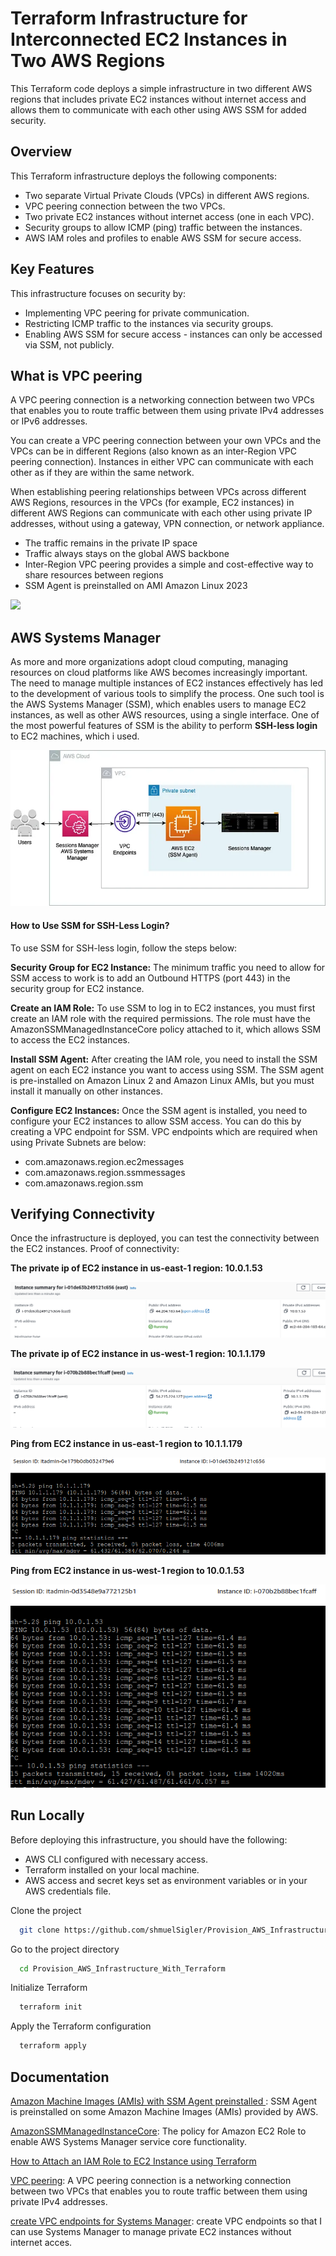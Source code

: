 # Terraform Infrastructure for Interconnected EC2 Instances in Two AWS Regions
This Terraform code deploys a simple infrastructure in two different AWS regions that includes private EC2 instances without internet access and allows them to communicate with each other using AWS SSM for added security.

##  Overview
This Terraform infrastructure deploys the following components:

- Two separate Virtual Private Clouds (VPCs) in different AWS regions.
- VPC peering connection between the two VPCs.
- Two private EC2 instances without internet access (one in each VPC).
- Security groups to allow ICMP (ping) traffic between the instances.
- AWS IAM roles and profiles to enable AWS SSM for secure access.

##  Key Features
This infrastructure focuses on security by:

- Implementing VPC peering for private communication.
- Restricting ICMP traffic to the instances via security groups.
- Enabling AWS SSM for secure access - instances can only be accessed via SSM, not publicly.

## What is VPC peering

A VPC peering connection is a networking connection between two VPCs that enables you to route traffic between them using private IPv4 addresses or IPv6 addresses.

You can create a VPC peering connection between your own VPCs and the VPCs can be in different Regions (also known as an inter-Region VPC peering connection). Instances in either VPC can communicate with each other as if they are within the same network.

When establishing peering relationships between VPCs across different AWS Regions, resources in the VPCs (for example, EC2 instances) in different AWS Regions can communicate with each other using private IP addresses, without using a gateway, VPN connection, or network appliance. 

- The traffic remains in the private IP space
- Traffic always stays on the global AWS backbone
- Inter-Region VPC peering provides a simple and cost-effective way to share resources between regions
-  SSM Agent is preinstalled on AMI Amazon Linux 2023

![](https://docs.aws.amazon.com/images/vpc/latest/peering/images/peering-intro-diagram.png)

## AWS Systems Manager
As more and more organizations adopt cloud computing, managing resources on cloud platforms like AWS becomes increasingly important. The need to manage multiple instances of EC2 instances effectively has led to the development of various tools to simplify the process. One such tool is the AWS Systems Manager (SSM), which enables users to manage EC2 instances, as well as other AWS resources, using a single interface. One of the most powerful features of SSM is the ability to perform **SSH-less login** to EC2 machines, which i used.

![](https://github.com/shmuelSigler/Provision_AWS_Infrastructure_With_Terraform/blob/main/screenshot/ssm%20endpoint.png?raw=true)

#### How to Use SSM for SSH-Less Login?
To use SSM for SSH-less login, follow the steps below:

**Security Group for EC2 Instance:** The minimum traffic you need to allow for SSM access to work is to add an Outbound HTTPS (port 443) in the security group for EC2 instance.

**Create an IAM Role:** To use SSM to log in to EC2 instances, you must first create an IAM role with the required permissions. The role must have the AmazonSSMManagedInstanceCore policy attached to it, which allows SSM to access the EC2 instances.

**Install SSM Agent:** After creating the IAM role, you need to install the SSM agent on each EC2 instance you want to access using SSM. The SSM agent is pre-installed on Amazon Linux 2 and Amazon Linux AMIs, but you must install it manually on other instances.

**Configure EC2 Instances:** Once the SSM agent is installed, you need to configure your EC2 instances to allow SSM access. You can do this by creating a VPC endpoint for SSM. VPC endpoints which are required when using Private Subnets are below:

- com.amazonaws.region.ec2messages
- com.amazonaws.region.ssmmessages
- com.amazonaws.region.ssm

## Verifying Connectivity

Once the infrastructure is deployed, you can test the connectivity between the EC2 instances. 
Proof of connectivity:

**The private ip of EC2 instance in us-east-1 region: 10.0.1.53** 

![](https://github.com/shmuelSigler/Provision_AWS_Infrastructure_With_Terraform/blob/main/screenshot/private%20ip%20of%20east%20ec2%20instance.png?raw=true)


**The private ip of EC2 instance in us-west-1 region: 10.1.1.179**

![](https://github.com/shmuelSigler/Provision_AWS_Infrastructure_With_Terraform/blob/main/screenshot/private%20ip%20of%20west%20ec2%20instance.png?raw=true)

**Ping from EC2 instance in us-east-1 region to 10.1.1.179**

![](https://github.com/shmuelSigler/Provision_AWS_Infrastructure_With_Terraform/blob/main/screenshot/ping%20from%20east%20to%20west.png?raw=true)


**Ping from EC2 instance in us-west-1 region to 10.0.1.53**

![](https://github.com/shmuelSigler/Provision_AWS_Infrastructure_With_Terraform/blob/main/screenshot/ping%20from%20west%20to%20east.png?raw=true)

 ## Run Locally

Before deploying this infrastructure, you should have the following:

- AWS CLI configured with necessary access.
- Terraform installed on your local machine.
- AWS access and secret keys set as environment variables or in your AWS credentials file.


Clone the project

```bash
  git clone https://github.com/shmuelSigler/Provision_AWS_Infrastructure_With_Terraform.git
```

Go to the project directory

```bash
  cd Provision_AWS_Infrastructure_With_Terraform
```


Initialize Terraform  
```bash
  terraform init
```

Apply the Terraform configuration  
```bash
  terraform apply
```



## Documentation

[Amazon Machine Images (AMIs) with SSM Agent preinstalled ](https://docs.aws.amazon.com/systems-manager/latest/userguide/ami-preinstalled-agent.html): SSM Agent is preinstalled on some Amazon Machine Images (AMIs) provided by AWS.

[AmazonSSMManagedInstanceCore](https://docs.aws.amazon.com/aws-managed-policy/latest/reference/AmazonSSMManagedInstanceCore.html): The policy for Amazon EC2 Role to enable AWS Systems Manager service core functionality.

[How to Attach an IAM Role to EC2 Instance using Terraform](https://cloudkatha.com/how-to-attach-an-iam-role-to-ec2-instance-using-terraform/)

[VPC peering](https://docs.aws.amazon.com/vpc/latest/peering/what-is-vpc-peering.html): A VPC peering connection is a networking connection between two VPCs that enables you to route traffic between them using private IPv4 addresses.

[create VPC endpoints for Systems Manager](https://repost.aws/knowledge-center/ec2-systems-manager-vpc-endpoints): create VPC endpoints so that I can use Systems Manager to manage private EC2 instances without internet acces.






